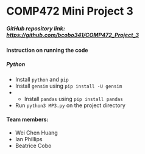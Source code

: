 # COMP472 Mini Project 3

##### GitHub repository link: https://github.com/bcobo341/COMP472_Project_3
#### Instruction on running the code
##### Python
- Install `python` and `pip`
- Install `gensim` using `pip install -U gensim`
- - Install `pandas` using `pip install pandas`
- Run `python3 MP3.py` on the project directory 

#### Team members:
- Wei Chen Huang
- Ian Phillips
- Beatrice Cobo
